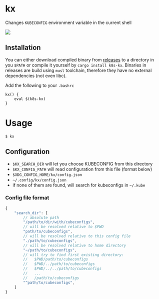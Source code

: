 # kx
Changes `KUBECONFIG` environment variable in the current shell

![](docs/demo.gif)

## Installation
You can either download compiled binary from [releases](https://github.com/jsen-/kx/releases) to a directory in you `$PATH` or compile it yourself by `cargo install k8s-kx`.
Binaries in releases are build using `musl` toolchain, therefore they have no external dependencies (not even libc).

Add the following to your `.bashrc`
```
kx() {
    eval $(k8s-kx)
}
```
# Usage
```
$ kx
```

## Configuration
 - `$KX_SEARCH_DIR` will let you choose KUBECONFIG from this directory
 - `$KX_CONFIG_PATH` will read configuration from this file (format below)
 - `$XDG_CONFIG_HOME/kx/config.json`
 - `~/.config/kx/config.json`
 - if none of them are found, will search for kubeconfigs in `~/.kube`

### Config file format
```js
{
    "search_dir": [
        // absolute path
        "/path/to/dir/with/cubeconfigs",
        // will be resolved relative to $PWD
        "path/to/cubeconfigs", 
        // will be resolved relative to this config file
        "./path/to/cubeconfigs",
        // will be resolved relative to home directory
        "~/path/to/cubeconfigs",
        // will try to find first existing directory:
        //   $PWD/path/to/cubeconfigs
        //   $PWD/../path/to/cubeconfigs
        //   $PWD/../../path/to/cubeconfigs
        //   ...
        //   /path/to/cubeconfigs
        "^path/to/cubeconfigs",
    ]
}
```
